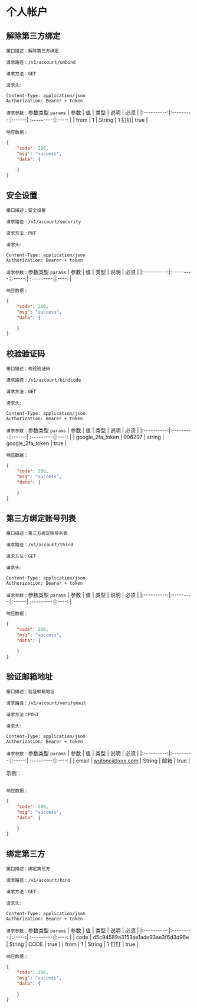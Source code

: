# 个人帐户
## 解除第三方绑定

`接口描述` : `解除第三方绑定`

`请求路径` :  `/v1/account/unbind`

`请求方法` :  `GET`

`请求头`: 
```
Content-Type: application/json
Authorization: Bearer + token 
```

`请求参数` : 参数类型 `params`
| 参数        | 值           | 类型  | 说明 | 必须 | 
|:----------:|:---------:|:-----:|  :---------:|:----: |
| from   | 1      | String | 1 钉钉|  true |

`响应数据` : 
```json
{
    "code": 200,
    "msg": "success",
    "data": {

    }
}
```
## 安全设置


`接口描述` : `安全设置`

`请求路径` :  `/v1/account/security`

`请求方法` :  `PUT`

`请求头`: 
```
Content-Type: application/json
Authorization: Bearer + token 
```

`请求参数` : 参数类型 `params`
| 参数        | 值           | 类型  | 说明 | 必须 | 
|:----------:|:---------:|:-----:|  :---------:|:----: |


`响应数据` : 
```json
{
    "code": 200,
    "msg": "success",
    "data": {

    }
}
```
## 校验验证码


`接口描述` : `校验验证码`

`请求路径` :  `/v1/account/bindcode`

`请求方法` :  `GET`

`请求头`: 
```
Content-Type: application/json
Authorization: Bearer + token 
```

`请求参数` : 参数类型 `params`
| 参数        | 值           | 类型  | 说明 | 必须 | 
|:----------:|:---------:|:-----:|  :---------:|:----: |
| google_2fa_token   | 906297    | string | google_2fa_token |  true |


`响应数据` : 
```json
{
    "code": 200,
    "msg": "success",
    "data": {

    }
}
```
## 第三方绑定账号列表

`接口描述` : `第三方绑定账号列表`

`请求路径` :  `/v1/account/third`

`请求方法` :  `GET`

`请求头`: 
```
Content-Type: application/json
Authorization: Bearer + token 
```

`请求参数` : 参数类型 `params`
| 参数        | 值           | 类型  | 说明 | 必须 | 
|:----------:|:---------:|:-----:|  :---------:|:----: |

`响应数据` : 
```json
{
    "code": 200,
    "msg": "success",
    "data": {

    }
}
```
## 验证邮箱地址

`接口描述` : `验证邮箱地址`

`请求路径` :  `/v1/account/verifymail`

`请求方法` :  `POST`

`请求头`: 
```
Content-Type: application/json
Authorization: Bearer + token 
```

`请求参数` : 参数类型 `params`
| 参数        | 值           | 类型  | 说明 | 必须 | 
|:----------:|:---------:|:-----:|  :---------:|:----: |
| email   | wutonci@xxx.com      | String | 邮箱 |  true |


示例：
```js

```

`响应数据` : 
```json
{
    "code": 200,
    "msg": "success",
    "data": {

    }
}
```
## 绑定第三方

`接口描述` : `绑定第三方`

`请求路径` :  `/v1/account/bind`

`请求方法` :  `GET`

`请求头`: 
```
Content-Type: application/json
Authorization: Bearer + token 
```

`请求参数` : 参数类型 `params`
| 参数        | 值           | 类型  | 说明 | 必须 | 
|:----------:|:---------:|:-----:|  :---------:|:----: |
| code   | d5c94589a3153ae1ade93ae3f6d3d96e      | String | CODE |  true |
| from   | 1      | String | 1 钉钉 |  true |

`响应数据` : 
```json
{
    "code": 200,
    "msg": "success",
    "data": {

    }
}
```

